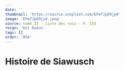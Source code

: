 ```yaml
---
date: ''
thumbnail: 'https://source.unsplash.com/EFm7JpD9jy8'
image: 'EFm7JpD9jy8.jpeg'
source: tome II - livre des rois - P. 153
reign: 'Keï Kaous'
tags: []
order: '056'
---
```


# Histoire de Siawusch 

